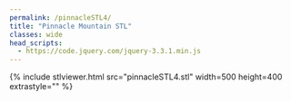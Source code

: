 ```yaml
---
permalink: /pinnacleSTL4/
title: "Pinnacle Mountain STL"
classes: wide
head_scripts:
  - https://code.jquery.com/jquery-3.3.1.min.js
---
```


<script src="/assets/js/viewstl/stl_viewer.min.js"></script>
<script src="/assets/js/viewstl/init.js"></script>

{% include stlviewer.html src="pinnacleSTL4.stl" width=500 height=400 extrastyle="" %}
